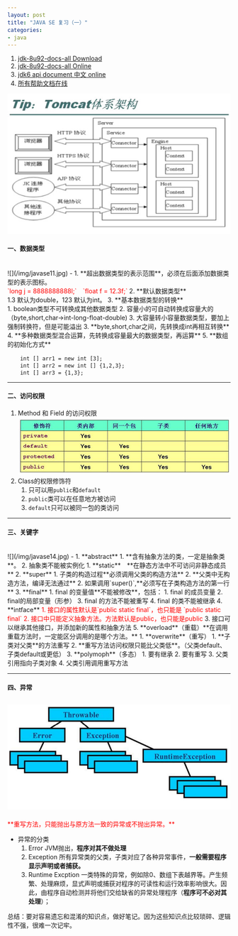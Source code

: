 ```yaml
---
layout: post
title: "JAVA SE 复习（一）"
categories:
- java
---
```

1. [jdk-8u92-docs-all  Download](http://www.oracle.com/technetwork/java/javase/documentation/jdk8-doc-downloads-2133158.html)
2. [jdk-8u92-docs-all Online](https://docs.oracle.com/javase/8/docs/api/)
3. [jdk6 api document 中文 online](http://tool.oschina.net/apidocs/apidoc?api=jdk-zh)
4. [所有帮助文档在线](http://tool.oschina.net/apidocs)

![](/img/web12.jpg)

#### 一、数据类型 ####
<br/>
![](/img/javase11.jpg)
-
1. **超出数据类型的表示范围**，必须在后面添加数据类型的表示图标。<br/>
     <font color=red>`long j = 8888888888l;`&emsp;`float f = 12.3f;`</font>
2. **默认数据类型**<br/>1.3 默认为double，123 默认为int。
3. **基本数据类型的转换**<br/>
	1. boolean类型不可转换成其他数据类型
	2. 容量小的可自动转换成容量大的（byte,short,char->int-long-float-double)
	3. 大容量转小容量数据类型，要加上强制转换符，但是可能溢出
	3. **byte,short,char之间，先转换成int再相互转换**
	4. **多种数据类型混合运算，先转换成容量最大的数据类型，再运算**
5. **数组的初始化方式**

		int [] arr1 = new int [3];
		int [] arr2 = new int [] {1,2,3};
		int [] arr3 = {1,3};

-------
#### 二、访问权限 ####
1. Method 和 Field 的访问权限<br/>
![](/img/javase12.jpg)
2. Class的权限修饰符
	1. 只可以用`public`和`default`
	2. `public`类可以在任意地方被访问
	3. `default`只可以被同一包的类访问

-------	
#### 三、关键字 ####

<br/>
![](/img/javase14.jpg)
-
1. **abstract**
	1. **含有抽象方法的类，一定是抽象类**。
	2. 抽象类不能被实例化
1. **static**&emsp;**在静态方法中不可访问非静态成员**
2. **super**
	1. 子类的构造过程**必须调用父类的构造方法**
	2. **父类中无构造方法，编译无法通过**
	2. 如果调用`super()`,**必须写在子类构造方法的第一行**
3. **final**
	1. final 的变量值**不能被修改**，包括：
		1. final 的成员变量
		2. final的局部变量（形参）
	3. final 的方法不能被重写
	4. final 的类不能被继承
4. **intface**<font color=red> 
	1. 接口的属性默认是`public static final`，也只能是 `public static final`
	2. 接口中只能定义抽象方法。方法默认是public，也只能是public   </font>
	3. 接口可以继承其他接口，并添加新的属性和抽象方法
5. **overload**（重载）**在调用重载方法时，一定能区分调用的是哪个方法。**
1. **overwrite**（重写）
	1. **子类对父类**的方法重写
	2. **重写方法访问权限只能比父类低**。（父类default、子类default或更低）
3. **polymoph**（多态）
	1. 要有继承
	2. 要有重写
	3. 父类引用指向子类对象
	4. 父类引用调用重写方法
	
--------
#### 四、异常 ####
![](/img/javase15.png)
-
<font color=red>
**重写方法，只能抛出与原方法一致的异常或不抛出异常。**</font>

- 异常的分类
	1. Error JVM抛出，**程序对其不做处理**
	2. Exception 所有异常类的父类，子类对应了各种异常事件，**一般需要程序显示声明或者捕获。**
	3. Runtime Excption 一类特殊的异常，例如除0、数组下表越界等。产生频繁、处理麻烦，显式声明或捕获对程序的可读性和运行效率影响很大。因此，由程序自动检测并将他们交给缺省的异常处理程序（**程序可不必对其处理**）；

总结：要对容易遗忘和混淆的知识点，做好笔记。因为这些知识点比较琐碎、逻辑性不强，很难一次记牢。